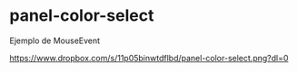 # panel-color-select
Ejemplo de MouseEvent

  https://www.dropbox.com/s/11p05binwtdflbd/panel-color-select.png?dl=0
  
